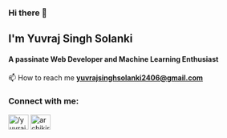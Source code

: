 ### Hi there 👋
## I'm Yuvraj Singh Solanki
#### A passinate Web Developer and Machine Learning Enthusiast

📫 How to reach me **yuvrajsinghsolanki2406@gmail.com**

<h3 align="left">Connect with me:</h3>
<p align="left">
<a href="https://www.linkedin.com/in/yuvraj-solanki-6914701b4/" target="blank"><img align="center" src="https://raw.githubusercontent.com/rahuldkjain/github-profile-readme-generator/master/src/images/icons/Social/linked-in-alt.svg" alt="/yuvraj-solanki-6914701b4/)" height="30" width="40" /></a>
<a href="https://www.hackerrank.com/profile/yuvrajsinghsola1" target="blank"><img align="center" src="https://raw.githubusercontent.com/rahuldkjain/github-profile-readme-generator/master/src/images/icons/Social/hackerrank.svg" alt="archikirar" height="30" width="40" /></a>


<!--
**yuvraj-solanki-2406/yuvraj-solanki-2406** is a ✨ _special_ ✨ repository because its `README.md` (this file) appears on your GitHub profile.

Here are some ideas to get you started:

- 🔭 I’m currently working on ...
- 🌱 I’m currently learning ...
- 👯 I’m looking to collaborate on ...
- 🤔 I’m looking for help with ...
- 💬 Ask me about ...
- 📫 How to reach me: ...
- 😄 Pronouns: ...
- ⚡ Fun fact: ...
-->
